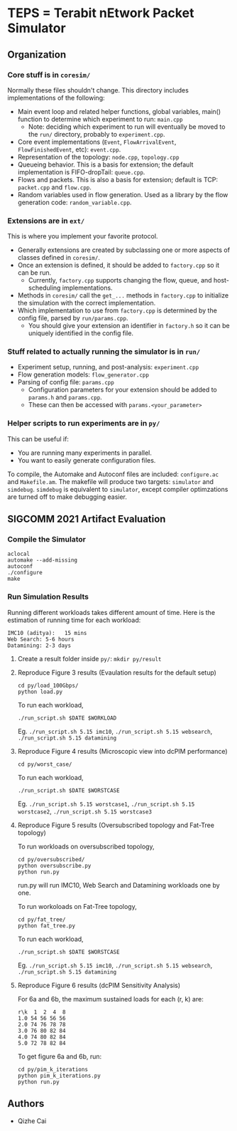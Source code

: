 # TEPS = Terabit nEtwork Packet Simulator

## Organization

### Core stuff is in `coresim/` 

Normally these files shouldn't change. This directory includes implementations of the following:
* Main event loop and related helper functions, global variables, main() function to determine which experiment to run: `main.cpp`
    * Note: deciding which experiment to run will eventually be moved to the `run/` directory, probably to `experiment.cpp`.
* Core event implementations (`Event`, `FlowArrivalEvent`, `FlowFinishedEvent`, etc): `event.cpp`.
* Representation of the topology: `node.cpp`, `topology.cpp`
* Queueing behavior. This is a basis for extension; the default implementation is FIFO-dropTail: `queue.cpp`.
* Flows and packets. This is also a basis for extension; default is TCP: `packet.cpp` and `flow.cpp`.
* Random variables used in flow generation. Used as a library by the flow generation code: `random_variable.cpp`.

### Extensions are in `ext/`

This is where you implement your favorite protocol.
* Generally extensions are created by subclassing one or more aspects of classes defined in `coresim/`.
* Once an extension is defined, it should be added to `factory.cpp` so it can be run. 
    * Currently, `factory.cpp` supports changing the flow, queue, and host-scheduling implementations.
* Methods in `coresim/` call the `get_...` methods in `factory.cpp` to initialize the simulation with the correct implementation.
* Which implementation to use from `factory.cpp` is determined by the config file, parsed by `run/params.cpp`.
    * You should give your extension an identifier in `factory.h` so it can be uniquely identified in the config file.

### Stuff related to actually running the simulator is in `run/`

* Experiment setup, running, and post-analysis: `experiment.cpp`
* Flow generation models: `flow_generator.cpp`
* Parsing of config file: `params.cpp`
    * Configuration parameters for your extension should be added to `params.h` and `params.cpp`.
    * These can then be accessed with `params.<your_parameter>`

### Helper scripts to run experiments are in `py/`

This can be useful if:
* You are running many experiments in parallel.
* You want to easily generate configuration files.

To compile, the Automake and Autoconf files are included: `configure.ac` and `Makefile.am`. The makefile will produce two targets: `simulator` and `simdebug`. 
`simdebug` is equivalent to `simulator`, except compiler optimzations are turned off to make debugging easier.

## SIGCOMM 2021 Artifact Evaluation

### Compile the Simulator

```
aclocal
automake --add-missing
autoconf
./configure 
make
```
###  Run Simulation Results

Running different workloads takes different amount of time. Here is the estimation of running time for each workload:

```
IMC10 (aditya):   15 mins
Web Search: 5-6 hours
Datamining: 2-3 days
```

1. Create a result folder inside `py/`: `mkdir py/result`

2. Reproduce Figure 3 results (Evaulation results for the default setup)

   ```
   cd py/load_100Gbps/
   python load.py
   ```

   To run each workload, 

   ```
   ./run_script.sh $DATE $WORKLOAD
   ```
   Eg. `./run_script.sh 5.15 imc10`, `./run_script.sh 5.15 websearch`, `./run_script.sh 5.15 datamining`

3. Reproduce Figure 4 results (Microscopic view into dcPIM performance)

   ```
   cd py/worst_case/
   ```

   To run each workload, 

   ```
   ./run_script.sh $DATE $WORSTCASE
   ```
   Eg. `./run_script.sh 5.15 worstcase1`, `./run_script.sh 5.15 worstcase2`, `./run_script.sh 5.15 worstcase3`

4. Reproduce Figure 5 results (Oversubscribed topology and Fat-Tree topology)

   To run workloads on oversubscribed topology,
   ```
   cd py/oversubscribed/
   python oversubscribe.py
   python run.py
   ```
   run.py will run IMC10, Web Search and Datamining workloads one by one.
   
   To run workoloads on Fat-Tree topology,
   ```
   cd py/fat_tree/
   python fat_tree.py
   ```

   To run each workload, 
   ```
   ./run_script.sh $DATE $WORSTCASE
   ```
   Eg. `./run_script.sh 5.15 imc10`, `./run_script.sh 5.15 websearch`, `./run_script.sh 5.15 datamining`
   
5. Reproduce Figure 6 results (dcPIM Sensitivity Analysis)

   For 6a and 6b, the maximum sustained loads for each (r, k) are:
   ```
   r\k  1  2  4  8
   1.0 54 56 56 56
   2.0 74 76 78 78
   3.0 76 80 82 84
   4.0 74 80 82 84
   5.0 72 78 82 84
   ```
   To get figure 6a and 6b, run:
   ```
   cd py/pim_k_iterations
   python pim_k_iterations.py
   python run.py
   ```
   
## Authors

* Qizhe Cai

